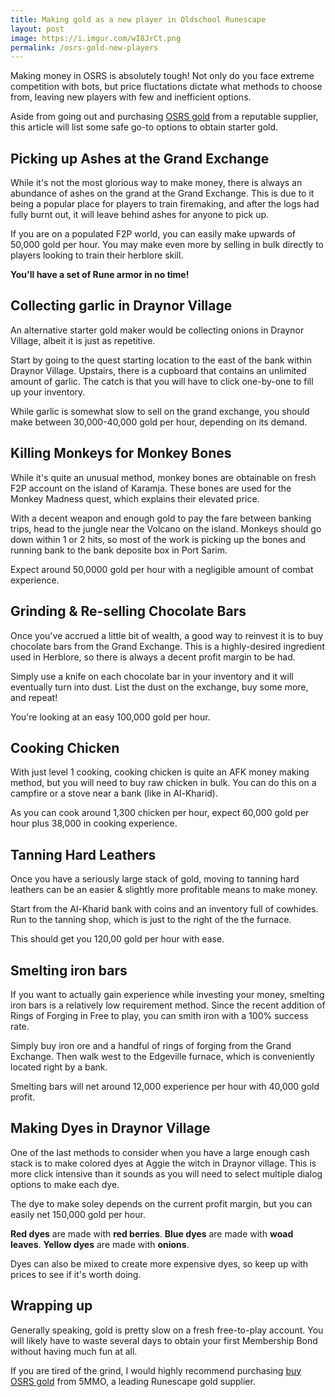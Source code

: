 ```yaml
---
title: Making gold as a new player in Oldschool Runescape
layout: post
image: https://i.imgur.com/wI8JrCt.png
permalink: /osrs-gold-new-players
---
```


Making money in OSRS is absolutely tough! Not only do you face extreme competition with bots, but price fluctations dictate what methods to choose from, leaving new players with few and inefficient options.

Aside from going out and purchasing [OSRS gold](https://www.5mmo.com/osrs-gold/) from a reputable supplier, this article will list some safe go-to options to obtain starter gold.


## Picking up Ashes at the Grand Exchange

While it's not the most glorious way to make money, there is always an abundance of ashes on the grand at the Grand Exchange. This is due to it being a popular place for players to train firemaking, and after the logs had fully burnt out, it will leave behind ashes for anyone to pick up.

If you are on a populated F2P world, you can easily make upwards of 50,000 gold per hour. You may make even more by selling in bulk directly to players looking to train their herblore skill.

**You'll have a set of Rune armor in no time!**

## Collecting garlic in Draynor Village

An alternative starter gold maker would be collecting onions in Draynor Village, albeit it is just as repetitive.

Start by going to the quest starting location to the east of the bank within Draynor Village. Upstairs, there is a cupboard that contains an unlimited amount of garlic. The catch is that you will have to click one-by-one to fill up your inventory.

While garlic is somewhat slow to sell on the grand exchange, you should make between 30,000-40,000 gold per hour, depending on its demand.

## Killing Monkeys for Monkey Bones

While it's quite an unusual method, monkey bones are obtainable on fresh F2P account on the island of Karamja. These bones are used for the Monkey Madness quest, which explains their elevated price.

With a decent weapon and enough gold to pay the fare between banking trips, head to the jungle near the Volcano on the island. Monkeys should go down within 1 or 2 hits, so most of the work is picking up the bones and running bank to the bank deposite box in Port Sarim.

Expect around 50,0000 gold per hour with a negligible amount of combat experience.

## 

## Grinding & Re-selling Chocolate Bars

Once you've accrued a little bit of wealth, a good way to reinvest it is to buy chocolate bars from the Grand Exchange. This is a highly-desired ingredient used in Herblore, so there is always a decent profit margin to be had.

Simply use a knife on each chocolate bar in your inventory and it will eventually turn into dust. List the dust on the exchange, buy some more, and repeat!

You're looking at an easy 100,000 gold per hour.

## Cooking Chicken

With just level 1 cooking, cooking chicken is quite an AFK money making method, but you will need to buy raw chicken in bulk. You can do this on a campfire or a stove near a bank (like in Al-Kharid).

As you can cook around 1,300 chicken per hour, expect 60,000 gold per hour plus 38,000 in cooking experience.

## Tanning Hard Leathers

Once you have a seriously large stack of gold, moving to tanning hard leathers can be an easier & slightly more profitable means to make money.

Start from the Al-Kharid bank with coins and an inventory full of cowhides. Run to the tanning shop, which is just to the right of the the furnace.

This should get you 120,00 gold per hour with ease.

## Smelting iron bars

If you want to actually gain experience while investing your money, smelting iron bars is a relatively low requirement method. Since the recent addition of Rings of Forging in Free to play, you can smith iron with a 100% success rate.

Simply buy iron ore and a handful of rings of forging from the Grand Exchange. Then walk west to the Edgeville furnace, which is conveniently located right by a bank.

Smelting bars will net around 12,000 experience per hour with 40,000 gold profit.

## Making Dyes in Draynor Village

One of the last methods to consider when you have a large enough cash stack is to make colored dyes at Aggie the witch in Draynor village. This is more click intensive than it sounds as you will need to select multiple dialog options to make each dye.

The dye to make soley depends on the current profit margin, but you can easily net 150,000 gold per hour.

**Red dyes** are made with **red berries**.
**Blue dyes** are made with **woad leaves**.
**Yellow dyes** are made with **onions**.

Dyes can also be mixed to create more expensive dyes, so keep up with prices to see if it's worth doing.

## Wrapping up

Generally speaking, gold is pretty slow on a fresh free-to-play account. You will likely have to waste several days to obtain your first Membership Bond without having much fun at all.

If you are tired of the grind, I would highly recommend purchasing [buy OSRS gold](https://www.5mmo.com/osrs-gold/) from 5MMO, a leading Runescape gold supplier.

